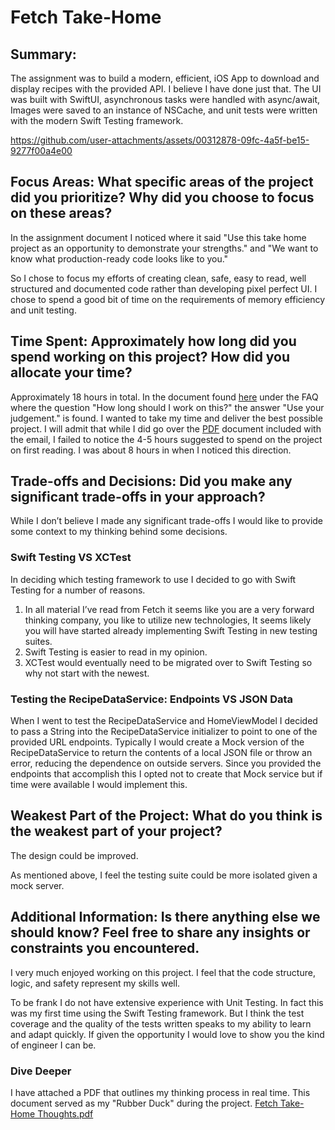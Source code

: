 # Fetch Take-Home

## Summary: 
The assignment was to build a modern, efficient, iOS App to download and display recipes with the provided API. I believe I have done just that. 
The UI was built with SwiftUI, asynchronous tasks were handled with async/await, Images were saved to an instance of NSCache, and unit tests were written with the modern Swift Testing framework. 

https://github.com/user-attachments/assets/00312878-09fc-4a5f-be15-9277f00a4e00



## Focus Areas: What specific areas of the project did you prioritize? Why did you choose to focus on these areas?
In the assignment document I noticed where it said "Use this take home project as an
opportunity to demonstrate your strengths." and "We want to know what production-ready code looks like to you." 

So I chose to focus my efforts of creating clean, safe, easy to read, well structured and documented code rather than developing pixel perfect UI. 
I chose to spend a good bit of time on the requirements of memory efficiency and unit testing. 


## Time Spent: Approximately how long did you spend working on this project? How did you allocate your time?
Approximately 18 hours in total. In the document found [here](https://d3jbb8n5wk0qxi.cloudfront.net/take-home-project.html) under the FAQ where the question "How long should I work on this?" the answer "Use your judgement." is found.
I wanted to take my time and deliver the best possible project. I will admit that while I did go over the [PDF](https://github.com/user-attachments/files/18912071/iOS_Interview_Guide.pdf) document included with the email, I failed to notice the 4-5 hours suggested to spend on the project on first reading. I was about 8 hours in when I noticed this direction. 


## Trade-offs and Decisions: Did you make any significant trade-offs in your approach?
While I don’t believe I made any significant trade-offs I would like to provide some context to my thinking behind some decisions. 
### Swift Testing VS XCTest
In deciding which testing framework to use I decided to go with Swift Testing for a number of reasons. 
1. In all material I’ve read from Fetch it seems like you are a very forward thinking company, you like to utilize new technologies, It seems likely you will have started already implementing Swift Testing in new testing suites.
2. Swift Testing is easier to read in my opinion.
3. XCTest would eventually need to be migrated over to Swift Testing so why not start with the newest.

### Testing the RecipeDataService: Endpoints VS JSON Data
When I went to test the RecipeDataService and HomeViewModel I decided to pass a String into the RecipeDataService initializer to point to one of the provided URL endpoints.
Typically I would create a Mock version of the RecipeDataService to return the contents of a local JSON file or throw an error, reducing the dependence on outside servers. 
Since you provided the endpoints that accomplish this I opted not to create that Mock service but if time were available I would implement this. 

## Weakest Part of the Project: What do you think is the weakest part of your project?
The design could be improved.

As mentioned above, I feel the testing suite could be more isolated given a mock server.

## Additional Information: Is there anything else we should know? Feel free to share any insights or constraints you encountered.
I very much enjoyed working on this project. I feel that the code structure, logic, and safety represent my skills well. 

To be frank I do not have extensive experience with Unit Testing. In fact this was my first time using the Swift Testing framework. 
But I think the test coverage and the quality of the tests written speaks to my ability to learn and adapt quickly. If given the opportunity I would love to show you the kind of engineer I can be. 

### Dive Deeper
I have attached a PDF that outlines my thinking process in real time. This document served as my "Rubber Duck" during the project.
[Fetch Take-Home Thoughts.pdf](https://github.com/user-attachments/files/18912834/Fetch.Take-Home.Thoughts.pdf)
